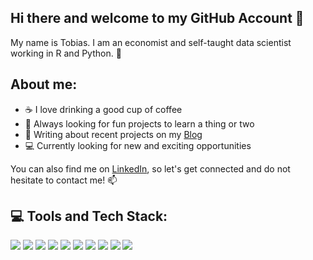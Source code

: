 ## Hi there and welcome to my GitHub Account 👋

My name is Tobias. I am an economist and self-taught data scientist working in R and Python. :snake:

## About me:

- :coffee:  I love drinking a good cup of coffee
- :book:  Always looking for fun projects to learn a thing or two
- :pencil:  Writing about recent projects on my [Blog](https://tlary.github.io)
- :computer:  Currently looking for new and exciting opportunities 

You can also find me on [LinkedIn](https://www.linkedin.com/in/tobias-larysch-97981519b/), so let's get connected and do not hesitate to contact me! :mailbox: 

## :computer: Tools and Tech Stack:

![](https://img.shields.io/badge/OS-Linux-informational?style=flat&logo=linux&logoColor=white&color=2bbc8a)
![](https://img.shields.io/badge/Code-Python-informational?style=flat&logo=python&logoColor=white&color=2bbc8a)
![](https://img.shields.io/badge/Code-R-informational?style=flat&logo=R&logoColor=white&color=2bbc8a)
![](https://img.shields.io/badge/Editor-RStudio-informational?style=flat&logo=rstudio&logoColor=white&color=2bbc8a)
![](https://img.shields.io/badge/Editor-PyCharm-informational?style=flat&logo=pycharm&logoColor=white&color=2bbc8a)
![](https://img.shields.io/badge/Tools-Streamlit-informational?style=flat&logo=Streamlit&logoColor=white&color=2bbc8a)
![](https://img.shields.io/badge/Tools-GitHub-informational?style=flat&logo=GitHub&logoColor=white&color=2bbc8a)
![](https://img.shields.io/badge/Tools-Hugo-informational?style=flat&logo=hugo&logoColor=white&color=2bbc8a)
![](https://img.shields.io/badge/Office-MS%20Office-informational?style=flat&logo=Microsoft%20Office&logoColor=white&color=2bbc8a)
![](https://img.shields.io/badge/Writing-LaTeX-informational?style=flat&logo=LaTeX&logoColor=white&color=2bbc8a)


<!--
**tlary/tlary** is a ✨ _special_ ✨ repository because its `README.md` (this file) appears on your GitHub profile.

Here are some ideas to get you started:

- 🔭 I’m currently working on ...
- 🌱 I’m currently learning ...
- 👯 I’m looking to collaborate on ...
- 🤔 I’m looking for help with ...
- 💬 Ask me about ...
- 📫 How to reach me: ...
- 😄 Pronouns: ...
- ⚡ Fun fact: ...
-->

